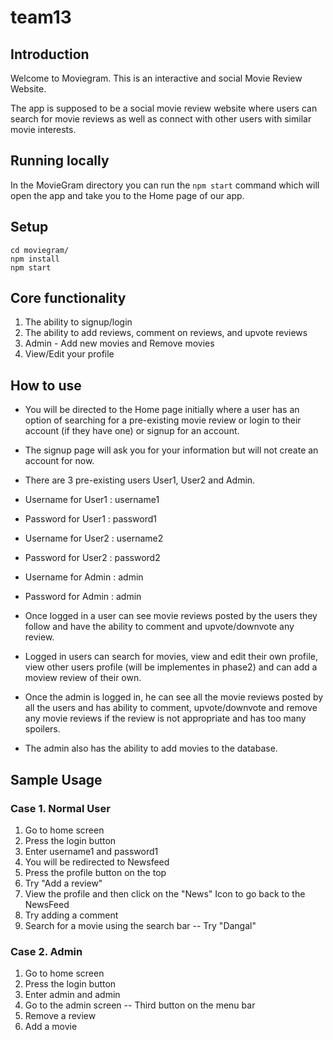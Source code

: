 # team13

## Introduction
Welcome to Moviegram. This is an interactive and social Movie Review Website.

The app is supposed to be a social movie review website where users can search for movie reviews as well as connect with other users with similar movie interests. 

## Running locally
In the MovieGram directory you can run the `npm start` command which will open the app and take you to the Home page of our app. 

## Setup
```
cd moviegram/
npm install
npm start
```
## Core functionality
1. The ability to signup/login
2. The ability to add reviews, comment on reviews, and upvote reviews
3. Admin - Add new movies and Remove movies
4. View/Edit your profile

## How to use
* You will be directed to the Home page initially where a user has an option of searching for a pre-existing movie review or login to their account (if they have one) or signup for an account. 
* The signup page will ask you for your information but will not create an account for now.
* There are 3 pre-existing users User1, User2 and Admin.
* Username for User1 : username1
* Password for User1 : password1
* Username for User2 : username2
* Password for User2 : password2
* Username for Admin : admin
* Password for Admin : admin

* Once logged in a user can see movie reviews posted by the users they follow and have the ability to comment and upvote/downvote any review.
* Logged in users can search for movies, view and edit their own profile, view other users profile (will be implementes in phase2) and can add a moview review of their own.

* Once the admin is logged in, he can see all the movie reviews posted by all the users and has ability to comment, upvote/downvote and remove any movie reviews if the review is not appropriate and has too many spoilers.
* The admin also has the ability to add movies to the database.

## Sample Usage
### Case 1. Normal User
1. Go to home screen
2. Press the login button
3. Enter username1 and password1
4. You will be redirected to Newsfeed
5. Press the profile button on the top
6. Try "Add a review"
7. View the profile and then click on the "News" Icon to go back to the NewsFeed
8. Try adding a comment
9. Search for a movie using the search bar -- Try "Dangal"
### Case 2. Admin
1. Go to home screen
2. Press the login button
3. Enter admin and admin
4. Go to the admin screen -- Third button on the menu bar
5. Remove a review
6. Add a movie

